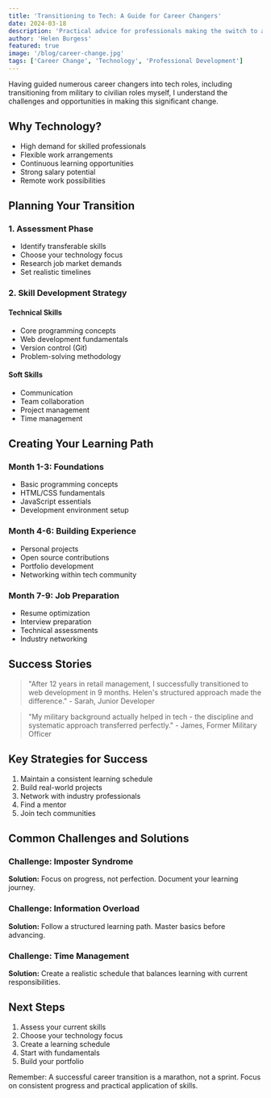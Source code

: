 ```yaml
---
title: 'Transitioning to Tech: A Guide for Career Changers'
date: 2024-03-18
description: 'Practical advice for professionals making the switch to a career in technology, based on real success stories and proven strategies.'
author: 'Helen Burgess'
featured: true
image: '/blog/career-change.jpg'
tags: ['Career Change', 'Technology', 'Professional Development']
---
```


Having guided numerous career changers into tech roles, including transitioning from military to civilian roles myself, I understand the challenges and opportunities in making this significant change.

## Why Technology?

- High demand for skilled professionals
- Flexible work arrangements
- Continuous learning opportunities
- Strong salary potential
- Remote work possibilities

## Planning Your Transition

### 1. Assessment Phase

- Identify transferable skills
- Choose your technology focus
- Research job market demands
- Set realistic timelines

### 2. Skill Development Strategy

#### Technical Skills

- Core programming concepts
- Web development fundamentals
- Version control (Git)
- Problem-solving methodology

#### Soft Skills

- Communication
- Team collaboration
- Project management
- Time management

## Creating Your Learning Path

### Month 1-3: Foundations

- Basic programming concepts
- HTML/CSS fundamentals
- JavaScript essentials
- Development environment setup

### Month 4-6: Building Experience

- Personal projects
- Open source contributions
- Portfolio development
- Networking within tech community

### Month 7-9: Job Preparation

- Resume optimization
- Interview preparation
- Technical assessments
- Industry networking

## Success Stories

> "After 12 years in retail management, I successfully transitioned to web development in 9 months. Helen's structured approach made the difference." - Sarah, Junior Developer

> "My military background actually helped in tech - the discipline and systematic approach transferred perfectly." - James, Former Military Officer

## Key Strategies for Success

1. Maintain a consistent learning schedule
2. Build real-world projects
3. Network with industry professionals
4. Find a mentor
5. Join tech communities

## Common Challenges and Solutions

### Challenge: Imposter Syndrome

**Solution:** Focus on progress, not perfection. Document your learning journey.

### Challenge: Information Overload

**Solution:** Follow a structured learning path. Master basics before advancing.

### Challenge: Time Management

**Solution:** Create a realistic schedule that balances learning with current responsibilities.

## Next Steps

1. Assess your current skills
2. Choose your technology focus
3. Create a learning schedule
4. Start with fundamentals
5. Build your portfolio

Remember: A successful career transition is a marathon, not a sprint. Focus on consistent progress and practical application of skills.

